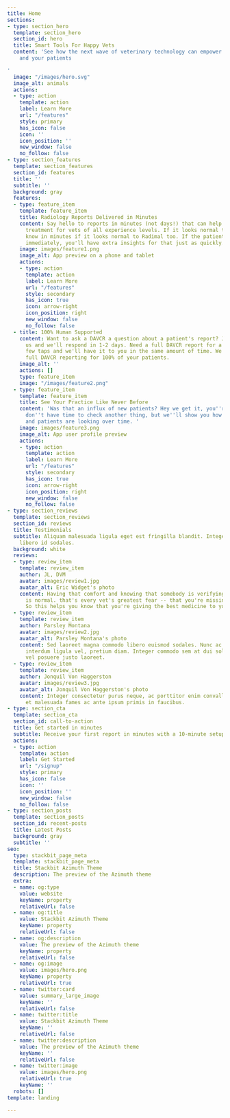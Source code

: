 ```yaml
---
title: Home
sections:
- type: section_hero
  template: section_hero
  section_id: hero
  title: Smart Tools For Happy Vets
  content: 'See how the next wave of veterinary technology can empower you, your practice,
    and your patients

'
  image: "/images/hero.svg"
  image_alt: animals
  actions:
  - type: action
    template: action
    label: Learn More
    url: "/features"
    style: primary
    has_icon: false
    icon: ''
    icon_position: ''
    new_window: false
    no_follow: false
- type: section_features
  template: section_features
  section_id: features
  title: ''
  subtitle: ''
  background: gray
  features:
  - type: feature_item
    template: feature_item
    title: Radiology Reports Delivered in Minutes
    content: Say hello to reports in minutes (not days!) that can help inform patient
      treatment for vets of all experience levels. If it looks normal to you, you'll
      know in minutes if it looks normal to Radimal too. If the patient needs treatment
      immediately, you'll have extra insights for that just as quickly.
    image: images/feature1.png
    image_alt: App preview on a phone and tablet
    actions:
    - type: action
      template: action
      label: Learn More
      url: "/features"
      style: secondary
      has_icon: true
      icon: arrow-right
      icon_position: right
      new_window: false
      no_follow: false
  - title: 100% Human Supported
    content: Want to ask a DAVCR a question about a patient's report? Just message
      us and we'll respond in 1-2 days. Need a full DAVCR report for a patient? A
      few taps and we'll have it to you in the same amount of time. We can even do
      full DAVCR reporting for 100% of your patients.
    image_alt: ''
    actions: []
    type: feature_item
    image: "/images/feature2.png"
  - type: feature_item
    template: feature_item
    title: See Your Practice Like Never Before
    content: 'Was that an influx of new patients? Hey we get it, you''re busy and
      don''t have time to check another thing, but we''ll show you how your practice
      and patients are looking over time. '
    image: images/feature3.png
    image_alt: App user profile preview
    actions:
    - type: action
      template: action
      label: Learn More
      url: "/features"
      style: secondary
      has_icon: true
      icon: arrow-right
      icon_position: right
      new_window: false
      no_follow: false
- type: section_reviews
  template: section_reviews
  section_id: reviews
  title: Testimonials
  subtitle: Aliquam malesuada ligula eget est fringilla blandit. Integer finibus semper
    libero id sodales.
  background: white
  reviews:
  - type: review_item
    template: review_item
    author: JL, DVM
    avatar: images/review1.jpg
    avatar_alt: Eric Widget's photo
    content: Having that comfort and knowing that somebody is verifying that something
      is normal. that's every vet's greatest fear -- that you're missing something.
      So this helps you know that you're giving the best medicine to your patients.
  - type: review_item
    template: review_item
    author: Parsley Montana
    avatar: images/review2.jpg
    avatar_alt: Parsley Montana's photo
    content: Sed laoreet magna commodo libero euismod sodales. Nunc ac libero convallis,
      interdum ligula vel, pretium diam. Integer commodo sem at dui sollicitudin,
      vel posuere justo laoreet.
  - type: review_item
    template: review_item
    author: Jonquil Von Haggerston
    avatar: images/review3.jpg
    avatar_alt: Jonquil Von Haggerston's photo
    content: Integer consectetur purus neque, ac porttitor enim convallis vitae. Interdum
      et malesuada fames ac ante ipsum primis in faucibus.
- type: section_cta
  template: section_cta
  section_id: call-to-action
  title: Get started in minutes
  subtitle: Receive your first report in minutes with a 10-minute setup call
  actions:
  - type: action
    template: action
    label: Get Started
    url: "/signup"
    style: primary
    has_icon: false
    icon: ''
    icon_position: ''
    new_window: false
    no_follow: false
- type: section_posts
  template: section_posts
  section_id: recent-posts
  title: Latest Posts
  background: gray
  subtitle: ''
seo:
  type: stackbit_page_meta
  template: stackbit_page_meta
  title: Stackbit Azimuth Theme
  description: The preview of the Azimuth theme
  extra:
  - name: og:type
    value: website
    keyName: property
    relativeUrl: false
  - name: og:title
    value: Stackbit Azimuth Theme
    keyName: property
    relativeUrl: false
  - name: og:description
    value: The preview of the Azimuth theme
    keyName: property
    relativeUrl: false
  - name: og:image
    value: images/hero.png
    keyName: property
    relativeUrl: true
  - name: twitter:card
    value: summary_large_image
    keyName: ''
    relativeUrl: false
  - name: twitter:title
    value: Stackbit Azimuth Theme
    keyName: ''
    relativeUrl: false
  - name: twitter:description
    value: The preview of the Azimuth theme
    keyName: ''
    relativeUrl: false
  - name: twitter:image
    value: images/hero.png
    relativeUrl: true
    keyName: ''
  robots: []
template: landing

---
```

